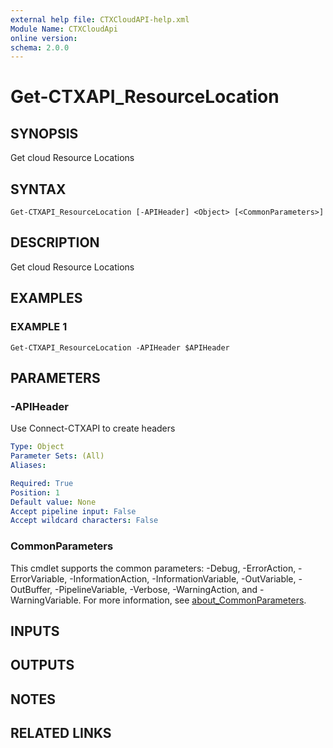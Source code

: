 ```yaml
---
external help file: CTXCloudAPI-help.xml
Module Name: CTXCloudApi
online version:
schema: 2.0.0
---
```


# Get-CTXAPI_ResourceLocation

## SYNOPSIS
Get cloud Resource Locations

## SYNTAX

```
Get-CTXAPI_ResourceLocation [-APIHeader] <Object> [<CommonParameters>]
```

## DESCRIPTION
Get cloud Resource Locations

## EXAMPLES

### EXAMPLE 1
```
Get-CTXAPI_ResourceLocation -APIHeader $APIHeader
```

## PARAMETERS

### -APIHeader
Use Connect-CTXAPI to create headers

```yaml
Type: Object
Parameter Sets: (All)
Aliases:

Required: True
Position: 1
Default value: None
Accept pipeline input: False
Accept wildcard characters: False
```

### CommonParameters
This cmdlet supports the common parameters: -Debug, -ErrorAction, -ErrorVariable, -InformationAction, -InformationVariable, -OutVariable, -OutBuffer, -PipelineVariable, -Verbose, -WarningAction, and -WarningVariable. For more information, see [about_CommonParameters](http://go.microsoft.com/fwlink/?LinkID=113216).

## INPUTS

## OUTPUTS

## NOTES

## RELATED LINKS
